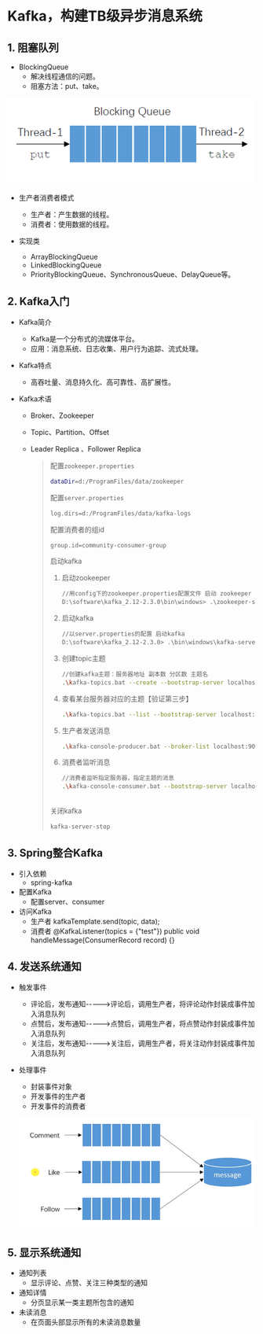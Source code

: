 # Kafka，构建TB级异步消息系统

## 1. 阻塞队列

* BlockingQueue
  * 解决线程通信的问题。
  * 阻塞方法：put、take。

![avatar](img\20191114195406.png)

* 生产者消费者模式
  * 生产者：产生数据的线程。
  * 消费者：使用数据的线程。

* 实现类
  * ArrayBlockingQueue
  * LinkedBlockingQueue
  * PriorityBlockingQueue、SynchronousQueue、DelayQueue等。

## 2. Kafka入门

* Kafka简介
  * Kafka是一个分布式的流媒体平台。
  * 应用：消息系统、日志收集、用户行为追踪、流式处理。

* Kafka特点
  * 高吞吐量、消息持久化、高可靠性、高扩展性。

* Kafka术语
  * Broker、Zookeeper
  * Topic、Partition、Offset
  * Leader Replica 、Follower Replica

    > 配置`zookeeper.properties`
    >
    > ```bash
    > dataDir=d:/ProgramFiles/data/zookeeper
    > ```
    >
    > 配置`server.properties`
    >
    > ```bash
    > log.dirs=d:/ProgramFiles/data/kafka-logs
    > ```
    >
    > 配置消费者的组id
    >
    > ```bash
    > group.id=community-consumer-group
    > ```
    >
    > 启动kafka
    >
    > 1. 启动zookeeper
    >
    >    ```bash
    >    //用config下的zookeeper.properties配置文件 启动 zookeeper
    >    D:\software\kafka_2.12-2.3.0\bin\windows> .\zookeeper-server-start.bat ..\..\config\zookeeper.properties
    >    ```
    >
    > 2. 启动kafka
    >
    >    ```bash
    >    //以server.properties的配置 启动kafka
    >    D:\software\kafka_2.12-2.3.0> .\bin\windows\kafka-server-start.bat .\config\server.properties
    >    ```
    >
    > 3. 创建topic主题
    >
    >    ```bash
    >    //创建kafka主题：服务器地址 副本数 分区数 主题名
    >    .\kafka-topics.bat --create --bootstrap-server localhost:9092 --replication-factor 1 --partitions 1 --topic test
    >    ```
    >
    > 4. 查看某台服务器对应的主题【验证第三步】
    >
    >    ```bash
    >    .\kafka-topics.bat --list --bootstrap-server localhost:9092
    >    ```
    >
    > 5. 生产者发送消息
    >
    >    ```bash
    >    .\kafka-console-producer.bat --broker-list localhost:9092 --topic test
    >    ```
    >
    > 6. 消费者监听消息
    >
    >    ```bash
    >    //消费者监听指定服务器，指定主题的消息
    >    .\kafka-console-consumer.bat --bootstrap-server localhost:9092 --topic test --from-beginning
    >    
    >    
    >    
    >    ```
    >
    > 关闭kafka
    >
    > ```bash
    > kafka-server-stop
    > ```
    >
    > 

    

## 3. Spring整合Kafka

* 引入依赖
  * spring-kafka
* 配置Kafka
  * 配置server、consumer
* 访问Kafka
  * 生产者
    kafkaTemplate.send(topic, data);
  * 消费者
    @KafkaListener(topics = {"test"})
    public void handleMessage(ConsumerRecord record) {}



## 4. 发送系统通知

* 触发事件
  * 评论后，发布通知----->评论后，调用生产者，将评论动作封装成事件加入消息队列
  * 点赞后，发布通知----->点赞后，调用生产者，将点赞动作封装成事件加入消息队列
  * 关注后，发布通知----->关注后，调用生产者，将关注动作封装成事件加入消息队列
  
* 处理事件
  * 封装事件对象
  * 开发事件的生产者
  * 开发事件的消费者
  
  ![image-20230505171804902](第五章.assets/image-20230505171804902.png)

## 5. 显示系统通知

* 通知列表
  * 显示评论、点赞、关注三种类型的通知
* 通知详情
  * 分页显示某一类主题所包含的通知
* 未读消息
  * 在页面头部显示所有的未读消息数量